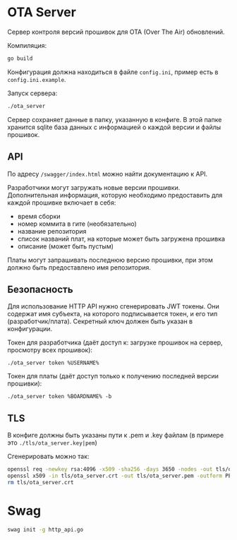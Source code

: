 # OTA Server
Сервер контроля версий прошивок для OTA (Over The Air) обновлений.

Компиляция:
```bash
go build
```

Конфигурация должна находиться в файле `config.ini`, пример есть в `config.ini.example`.

Запуск сервера:
```bash
./ota_server
```

Сервер сохраняет данные в папку, указанную в конфиге.
В этой папке хранится sqlite база данных с информацией о каждой версии и файлы прошивок.

## API
По адресу `/swagger/index.html` можно найти документацию к API.

Разработчики могут загружать новые версии прошивки.
Дополнительная информация, которую необходимо предоставить для каждой прошивке включает в себя:
* время сборки
* номер коммита в гите (необязательно)
* название репозитория 
* список названий плат, на которые может быть загружена прошивка
* описание (может быть пустым)

Платы могут запрашивать последнюю версию прошивки, при этом должно быть предоставлено имя
репозитория.

## Безопасность
Для использование HTTP API нужно сгенерировать JWT токены.
Они содержат имя субъекта, на которого подписывается токен, и его тип (разработчик/плата).
Секретный ключ должен быть указан в конфигурации.

Токен для разработчика (даёт доступ к: загрузке прошивок на сервер, просмотру всех прошивок):
```
./ota_server token %USERNAME%
```

Токен для платы (даёт доступ только к получению последней версии прошивки):
```
./ota_server token %BOARDNAME% -b
```

## TLS
В конфиге должны быть указаны пути к .pem и .key файлам (в примере это `./tls/ota_server.key|pem`)

Сгенерировать можно так:
```bash
openssl req -newkey rsa:4096 -x509 -sha256 -days 3650 -nodes -out tls/ota_server.crt -keyout tls/ota_server.key
openssl x509 -in tls/ota_server.crt -out tls/ota_server.pem -outform PEM
rm tls/ota_server.crt
```

# Swag
```bash
swag init -g http_api.go
```
